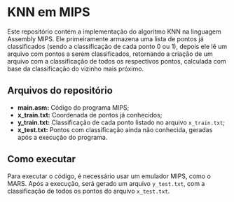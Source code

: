 # KNN em MIPS
Este repositório contém a implementação do algoritmo KNN na linguagem Assembly MIPS. Ele primeiramente armazena uma lista de pontos já classificados (sendo a classificação de cada ponto 0 ou 1), depois ele lê um arquivo com pontos a serem classificados, retornando a criação de um arquivo com a classificação de todos os respectivos pontos, calculada com base da classificação do vizinho mais próximo.

## Arquivos do repositório
- **main.asm:** Código do programa MIPS;
- **x_train.txt:** Coordenada de pontos já conhecidos;
- **y_train.txt:** Classificação de cada ponto listado no arquivo `x_train.txt`;
- **x_test.txt:** Pontos com classificação ainda não conhecida, geradas após a execução do programa.
  
## Como executar
Para executar o código, é necessário usar um emulador MIPS, como o MARS. Após a execução, será gerado um arquivo `y_test.txt`, com a classificação de todos os pontos do arquivo `x_test.txt`.
